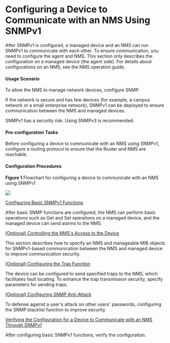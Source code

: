 Configuring a Device to Communicate with an NMS Using SNMPv1
============================================================

After SNMPv1 is configured, a managed device and an NMS can run SNMPv1 to communicate with each other. To ensure communication, you need to configure the agent and NMS. This section only describes the configuration on a managed device (the agent side). For details about configurations on an NMS, see the NMS operation guide.

#### Usage Scenario

To allow the NMS to manage network devices, configure SNMP.

If the network is secure and has few devices (for example, a campus network or a small enterprise network), SNMPv1 can be deployed to ensure communication between the NMS and managed devices.

SNMPv1 has a security risk. Using SNMPv3 is recommended.


#### Pre-configuration Tasks

Before configuring a device to communicate with an NMS using SNMPv1, configure a routing protocol to ensure that the Router and NMS are reachable.


#### Configuration Procedures

**Figure 1** Flowchart for configuring a device to communicate with an NMS using SNMPv1
  
![](images/fig_dc_vrp_snmp_cfg_000401.png)


[Configuring Basic SNMPv1 Functions](../../../../software/nev8r10_vrpv8r16/user/vrp/dc_vrp_snmp_cfg_0005.html)

After basic SNMP functions are configured, the NMS can perform basic operations such as Get and Set operations on a managed device, and the managed device can send alarms to the NMS.

[(Optional) Controlling the NMS's Access to the Device](../../../../software/nev8r10_vrpv8r16/user/vrp/dc_vrp_snmp_cfg_0006.html)

This section describes how to specify an NMS and manageable MIB objects for SNMPv1-based communication between the NMS and managed device to improve communication security.

[(Optional) Configuring the Trap Function](../../../../software/nev8r10_vrpv8r16/user/vrp/dc_vrp_snmp_cfg_0007.html)

The device can be configured to send specified traps to the NMS, which facilitates fault locating. To enhance the trap transmission security, specify parameters for sending traps.

[(Optional) Configuring SNMP Anti-Attack](../../../../software/nev8r10_vrpv8r16/user/vrp/dc_vrp_snmp_cfg_0039.html)

To defense against a user's attack on other users' passwords, configuring the SNMP blacklist function to improve security.

[Verifying the Configuration for a Device to Communicate with an NMS Through SNMPv1](../../../../software/nev8r10_vrpv8r16/user/vrp/dc_vrp_snmp_cfg_0008.html)

After configuring basic SNMPv1 functions, verify the configuration.